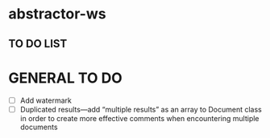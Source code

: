# abstractor-ws

## TO DO LIST
# GENERAL TO DO
- [ ] Add watermark
- [ ] Duplicated results—add “multiple results” as an array to Document class in order to create more effective comments when encountering multiple documents
